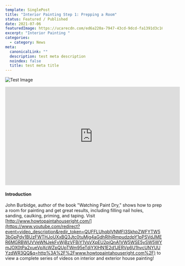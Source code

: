 ```yaml
---
template: SinglePost
title: "Interior Painting Step 1: Prepping a Room"
status: Featured / Published
date: 2021-07-06
featuredImage: https://ucarecdn.com/ed6a220a-7947-43cd-9dcd-fa1391d3c164/
excerpt: "Interior Painting "
categories:
  - category: News
meta:
  canonicalLink: ""
  description: test meta description
  noindex: false
  title: test meta title
---
```





![Test Image](https://ucarecdn.com/75394904-0885-4b84-8be3-51ecf4889aef/)

<iframe width="560" height="315" src="https://youtu.be/oNagIA8sKY0" frameborder="0" allow="accelerometer; autoplay; encrypted-media; gyroscope; picture-in-picture" allowfullscreen></iframe>

#### Introduction

John Burbidge, author of the book "Watching Paint Dry," shows how to prep a room for painting and get great results, including filling nail holes, sanding, caulking, priming, and taping. Visit [http://www.howtopaintahouseright.com/](https://www.youtube.com/redirect?event=video_description&redir_token=QUFFLUhqblVNMFI3SkhpZWFYTW53bGpPdy1BUzFWTHJoUXxBQ3Jtc0tuMjg4aGdhRlhjRmpudzdpY1pPSVdJMER6MGRBWUVVeWNJekFvWjBzVFBiY1VsVXpEU2piQnA1VW5WSE5ySW5WYmJOX0tPa2xueVpXcWZpQUpTWm95eTdiYXlHN1E2d1JERVp6U1hvcUNYUUYzdWR3QQ&q=http%3A%2F%2Fwww.howtopaintahouseright.com%2F) to view a complete series of videos on interior and exterior house painting!